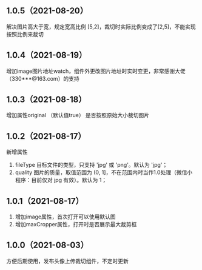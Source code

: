 ## 1.0.5（2021-08-20）
解决图片高大于宽，规定宽高比例 [5,2]，裁切时实际比例变成了[2,5]，不能实现按照比例来裁切
## 1.0.4（2021-08-19）
增加image图片地址watch，组件外更改图片地址时实时变更，非常感谢大佬（330***@163.com）的支持
## 1.0.3（2021-08-18）
增加属性original （默认值true） 是否按照原始大小裁切图片
## 1.0.2（2021-08-17）
新增属性
1. fileType 目标文件的类型，只支持 'jpg' 或 'png'。默认为 'jpg'；
2. quality 图片的质量，取值范围为 (0, 1]，不在范围内时当作1.0处理（微信小程序：目前仅对 jpg 有效）。默认为 1；
## 1.0.1（2021-08-17）
1. 增加image属性，首次打开可以使用默认图
2. 增加maxCropper属性，打开时是否展示最大裁剪框
## 1.0.0（2021-08-03）
方便后期使用，发布头像上传裁切组件，不定时更新
